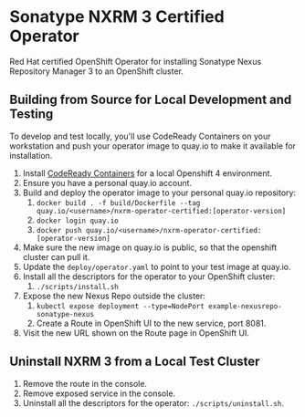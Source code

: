 # Sonatype NXRM 3 Certified Operator
Red Hat certified OpenShift Operator for installing Sonatype Nexus Repository 
Manager 3 to an OpenShift cluster.

## Building from Source for Local Development and Testing

To develop and test locally, you'll use CodeReady Containers on your workstation
and push your operator image to quay.io to make it available for installation.

1. Install [CodeReady Containers](https://developers.redhat.com/products/codeready-containers/overview)
   for a local Openshift 4 environment.
2. Ensure you have a personal quay.io account.
3. Build and deploy the operator image to your personal quay.io repository:
   1. `docker build . -f build/Dockerfile --tag quay.io/<username>/nxrm-operator-certified:[operator-version]`
   2. `docker login quay.io`
   3. `docker push quay.io/<username>/nxrm-operator-certified:[operator-version]`
5. Make sure the new image on quay.io is public, so that the openshift
   cluster can pull it.
6. Update the `deploy/operator.yaml` to point to your test image at quay.io.
7. Install all the descriptors for the operator to your OpenShift cluster:
   1. `./scripts/install.sh`
8. Expose the new Nexus Repo outside the cluster: 
   1. `kubectl expose deployment --type=NodePort example-nexusrepo-sonatype-nexus`
   2. Create a Route in OpenShift UI to the new service, port 8081.
9. Visit the new URL shown on the Route page in OpenShift UI.
  
## Uninstall NXRM 3 from a Local Test Cluster

1. Remove the route in the console.
2. Remove exposed service in the console.
3. Uninstall all the descriptors for the operator: `./scripts/uninstall.sh`.
